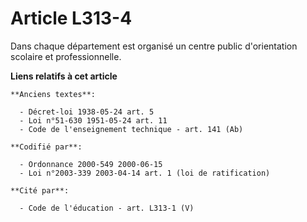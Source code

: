 # Article L313-4

Dans chaque département est organisé un centre public d'orientation scolaire et professionnelle.

**Liens relatifs à cet article**

	**Anciens textes**:

	  - Décret-loi 1938-05-24 art. 5
	  - Loi n°51-630 1951-05-24 art. 11
	  - Code de l'enseignement technique - art. 141 (Ab)

	**Codifié par**:

	  - Ordonnance 2000-549 2000-06-15
	  - Loi n°2003-339 2003-04-14 art. 1 (loi de ratification)

	**Cité par**:

	  - Code de l'éducation - art. L313-1 (V)
